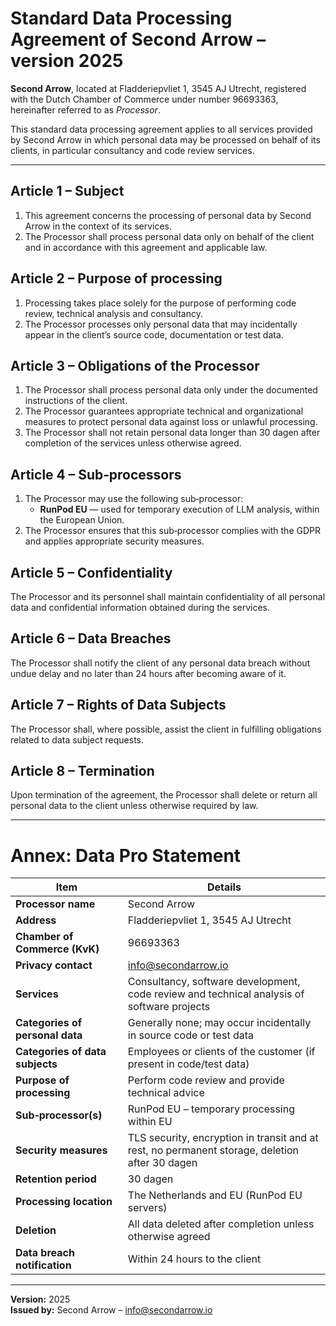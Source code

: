 
# Standard Data Processing Agreement of Second Arrow – version 2025

**Second Arrow**, located at Fladderiepvliet 1, 3545 AJ Utrecht, registered with the Dutch Chamber of Commerce under number 96693363, hereinafter referred to as *Processor*.

This standard data processing agreement applies to all services provided by Second Arrow in which personal data may be processed on behalf of its clients, in particular consultancy and code review services.

---

## Article 1 – Subject
1. This agreement concerns the processing of personal data by Second Arrow in the context of its services.  
2. The Processor shall process personal data only on behalf of the client and in accordance with this agreement and applicable law.

## Article 2 – Purpose of processing
1. Processing takes place solely for the purpose of performing code review, technical analysis and consultancy.  
2. The Processor processes only personal data that may incidentally appear in the client’s source code, documentation or test data.

## Article 3 – Obligations of the Processor
1. The Processor shall process personal data only under the documented instructions of the client.  
2. The Processor guarantees appropriate technical and organizational measures to protect personal data against loss or unlawful processing.  
3. The Processor shall not retain personal data longer than 30 dagen after completion of the services unless otherwise agreed.

## Article 4 – Sub‑processors
1. The Processor may use the following sub‑processor:  
   - **RunPod EU** — used for temporary execution of LLM analysis, within the European Union.  
2. The Processor ensures that this sub‑processor complies with the GDPR and applies appropriate security measures.

## Article 5 – Confidentiality
The Processor and its personnel shall maintain confidentiality of all personal data and confidential information obtained during the services.

## Article 6 – Data Breaches
The Processor shall notify the client of any personal data breach without undue delay and no later than 24 hours after becoming aware of it.

## Article 7 – Rights of Data Subjects
The Processor shall, where possible, assist the client in fulfilling obligations related to data subject requests.

## Article 8 – Termination
Upon termination of the agreement, the Processor shall delete or return all personal data to the client unless otherwise required by law.

---

# Annex: Data Pro Statement

| Item | Details |
|------|----------|
| **Processor name** | Second Arrow |
| **Address** | Fladderiepvliet 1, 3545 AJ Utrecht |
| **Chamber of Commerce (KvK)** | 96693363 |
| **Privacy contact** | info@secondarrow.io |
| **Services** | Consultancy, software development, code review and technical analysis of software projects |
| **Categories of personal data** | Generally none; may occur incidentally in source code or test data |
| **Categories of data subjects** | Employees or clients of the customer (if present in code/test data) |
| **Purpose of processing** | Perform code review and provide technical advice |
| **Sub‑processor(s)** | RunPod EU – temporary processing within EU |
| **Security measures** | TLS security, encryption in transit and at rest, no permanent storage, deletion after 30 dagen |
| **Retention period** | 30 dagen |
| **Processing location** | The Netherlands and EU (RunPod EU servers) |
| **Deletion** | All data deleted after completion unless otherwise agreed |
| **Data breach notification** | Within 24 hours to the client |

---

**Version:** 2025  
**Issued by:** Second Arrow – info@secondarrow.io
